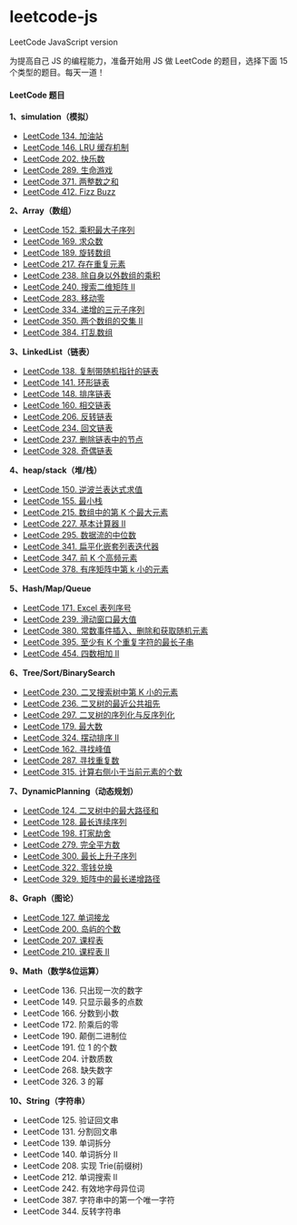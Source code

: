 # leetcode-js

LeetCode JavaScript version

为提高自己 JS 的编程能力，准备开始用 JS 做 LeetCode 的题目，选择下面 15 个类型的题目。每天一道！

#### LeetCode 题目

**1、simulation（模拟）**

- [LeetCode 134. 加油站](https://leetcode-cn.com/problems/gas-station/)
- [LeetCode 146. LRU 缓存机制](https://leetcode-cn.com/problems/lru-cache/)
- [LeetCode 202. 快乐数](https://leetcode-cn.com/problems/happy-number/)
- [LeetCode 289. 生命游戏](https://leetcode-cn.com/problems/game-of-life/)
- [LeetCode 371. 两整数之和](https://leetcode-cn.com/problems/sum-of-two-integers/)
- [LeetCode 412. Fizz Buzz](https://leetcode-cn.com/problems/fizz-buzz/)

**2、Array（数组）**

- [LeetCode 152. 乘积最大子序列](https://leetcode-cn.com/problems/maximum-product-subarray/)
- [LeetCode 169. 求众数](https://leetcode-cn.com/problems/majority-element/)
- [LeetCode 189. 旋转数组](https://leetcode-cn.com/problems/rotate-array/)
- [LeetCode 217. 存在重复元素](https://leetcode-cn.com/problems/contains-duplicate/)
- [LeetCode 238. 除自身以外数组的乘积](https://leetcode-cn.com/problems/product-of-array-except-self/)
- [LeetCode 240. 搜索二维矩阵 II](https://leetcode-cn.com/problems/search-a-2d-matrix-ii/)
- [LeetCode 283. 移动零](https://leetcode-cn.com/problems/move-zeroes/)
- [LeetCode 334. 递增的三元子序列](https://leetcode-cn.com/problems/increasing-triplet-subsequence/)
- [LeetCode 350. 两个数组的交集 II](https://leetcode-cn.com/problems/intersection-of-two-arrays-ii/)
- [LeetCode 384. 打乱数组](https://leetcode-cn.com/problems/shuffle-an-array/)


**3、LinkedList（链表）**

- [LeetCode 138. 复制带随机指针的链表](https://leetcode-cn.com/problems/copy-list-with-random-pointer/)
- [LeetCode 141. 环形链表](https://leetcode-cn.com/problems/linked-list-cycle/)
- [LeetCode 148. 排序链表](https://leetcode-cn.com/problems/sort-list/)
- [LeetCode 160. 相交链表](https://leetcode-cn.com/problems/intersection-of-two-linked-lists/)
- [LeetCode 206. 反转链表](https://leetcode-cn.com/problems/reverse-linked-list/)
- [LeetCode 234. 回文链表](https://leetcode-cn.com/problems/palindrome-linked-list/)
- [LeetCode 237. 删除链表中的节点](https://leetcode-cn.com/problems/delete-node-in-a-linked-list/)
- [LeetCode 328. 奇偶链表](https://leetcode-cn.com/problems/odd-even-linked-list/)

**4、heap/stack（堆/栈）**

- [LeetCode 150. 逆波兰表达式求值](https://leetcode-cn.com/problems/evaluate-reverse-polish-notation/)
- [LeetCode 155. 最小栈](https://leetcode-cn.com/problems/min-stack/)
- [LeetCode 215. 数组中的第 K 个最大元素](https://leetcode-cn.com/problems/kth-largest-element-in-an-array/)
- [LeetCode 227. 基本计算器 II](https://leetcode-cn.com/problems/basic-calculator-ii/)
- [LeetCode 295. 数据流的中位数](https://leetcode-cn.com/problems/find-median-from-data-stream/)
- [LeetCode 341. 扁平化嵌套列表迭代器](https://leetcode-cn.com/problems/flatten-nested-list-iterator/)
- [LeetCode 347. 前 K 个高频元素](https://leetcode-cn.com/problems/top-k-frequent-elements/)
- [LeetCode 378. 有序矩阵中第 k 小的元素](https://leetcode-cn.com/problems/kth-smallest-element-in-a-sorted-matrix/)

**5、Hash/Map/Queue**

- [LeetCode 171. Excel 表列序号](https://leetcode-cn.com/problems/excel-sheet-column-number/)
- [LeetCode 239. 滑动窗口最大值](https://leetcode-cn.com/problems/sliding-window-maximum/)
- [LeetCode 380. 常数事件插入、删除和获取随机元素](https://leetcode-cn.com/problems/insert-delete-getrandom-o1/)
- [LeetCode 395. 至少有 K 个重复字符的最长子串](https://leetcode-cn.com/problems/longest-substring-with-at-least-k-repeating-characters/)
- [LeetCode 454. 四数相加 II](https://leetcode-cn.com/problems/4sum-ii/)

**6、Tree/Sort/BinarySearch**

- [LeetCode 230. 二叉搜索树中第 K 小的元素](https://leetcode-cn.com/problems/kth-smallest-element-in-a-bst/)
- [LeetCode 236. 二叉树的最近公共祖先](https://leetcode-cn.com/problems/lowest-common-ancestor-of-a-binary-tree/)
- [LeetCode 297. 二叉树的序列化与反序列化](https://leetcode-cn.com/problems/serialize-and-deserialize-binary-tree/)
- [LeetCode 179. 最大数](https://leetcode-cn.com/problems/largest-number/)
- [LeetCode 324. 摆动排序 II](https://leetcode-cn.com/problems/wiggle-sort-ii/)
- [LeetCode 162. 寻找峰值](https://leetcode-cn.com/problems/find-peak-element/)
- [LeetCode 287. 寻找重复数](https://leetcode-cn.com/problems/find-the-duplicate-number/)
- [LeetCode 315. 计算右侧小于当前元素的个数](https://leetcode-cn.com/problems/count-of-smaller-numbers-after-self/)


**7、DynamicPlanning（动态规划）**

- [LeetCode 124. 二叉树中的最大路径和](https://leetcode-cn.com/problems/binary-tree-maximum-path-sum/)
- [LeetCode 128. 最长连续序列](https://leetcode-cn.com/problems/longest-consecutive-sequence/)
- [LeetCode 198. 打家劫舍](https://leetcode-cn.com/problems/house-robber/)
- [LeetCode 279. 完全平方数](https://leetcode-cn.com/problems/perfect-squares/)
- [LeetCode 300. 最长上升子序列](https://leetcode-cn.com/problems/longest-increasing-subsequence/)
- [LeetCode 322. 零钱兑换](https://leetcode-cn.com/problems/coin-change/)
- [LeetCode 329. 矩阵中的最长递增路径](https://leetcode-cn.com/problems/longest-increasing-path-in-a-matrix/)

**8、Graph（图论）**

- [LeetCode 127. 单词接龙](https://leetcode-cn.com/problems/word-ladder/)
- [LeetCode 200. 岛屿的个数](https://leetcode-cn.com/problems/number-of-islands/)
- [LeetCode 207. 课程表](https://leetcode-cn.com/problems/course-schedule/)
- [LeetCode 210. 课程表 II](https://leetcode-cn.com/problems/course-schedule-ii/)

**9、Math（数学&位运算）**

- LeetCode 136. 只出现一次的数字
- LeetCode 149. 只显示最多的点数
- LeetCode 166. 分数到小数
- LeetCode 172. 阶乘后的零
- LeetCode 190. 颠倒二进制位
- LeetCode 191. 位 1 的个数
- LeetCode 204. 计数质数
- LeetCode 268. 缺失数字
- LeetCode 326. 3 的幂

**10、String（字符串）**

- LeetCode 125. 验证回文串
- LeetCode 131. 分割回文串
- LeetCode 139. 单词拆分
- LeetCode 140. 单词拆分 II
- LeetCode 208. 实现 Trie(前缀树)
- LeetCode 212. 单词搜索 II
- LeetCode 242. 有效地字母异位词
- LeetCode 387. 字符串中的第一个唯一字符
- LeetCode 344. 反转字符串
